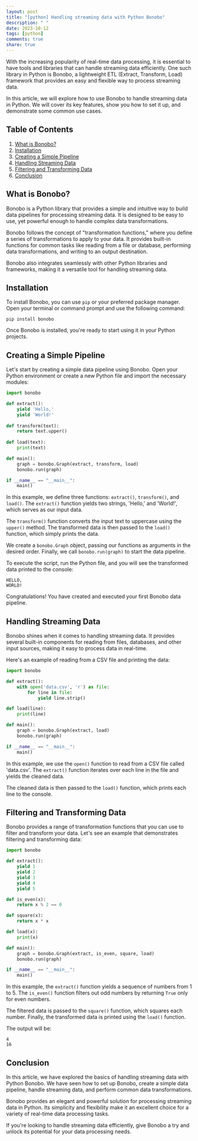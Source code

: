 ```yaml
---
layout: post
title: "[python] Handling streaming data with Python Bonobo"
description: " "
date: 2023-10-12
tags: [python]
comments: true
share: true
---
```


With the increasing popularity of real-time data processing, it is essential to have tools and libraries that can handle streaming data efficiently. One such library in Python is Bonobo, a lightweight ETL (Extract, Transform, Load) framework that provides an easy and flexible way to process streaming data.

In this article, we will explore how to use Bonobo to handle streaming data in Python. We will cover its key features, show you how to set it up, and demonstrate some common use cases.

## Table of Contents
1. [What is Bonobo?](#what-is-bonobo)
2. [Installation](#installation)
3. [Creating a Simple Pipeline](#creating-a-simple-pipeline)
4. [Handling Streaming Data](#handling-streaming-data)
5. [Filtering and Transforming Data](#filtering-and-transforming-data)
6. [Conclusion](#conclusion)

## What is Bonobo?

Bonobo is a Python library that provides a simple and intuitive way to build data pipelines for processing streaming data. It is designed to be easy to use, yet powerful enough to handle complex data transformations.

Bonobo follows the concept of "transformation functions," where you define a series of transformations to apply to your data. It provides built-in functions for common tasks like reading from a file or database, performing data transformations, and writing to an output destination.

Bonobo also integrates seamlessly with other Python libraries and frameworks, making it a versatile tool for handling streaming data.

## Installation

To install Bonobo, you can use `pip` or your preferred package manager. Open your terminal or command prompt and use the following command:

```shell
pip install bonobo
```

Once Bonobo is installed, you're ready to start using it in your Python projects.

## Creating a Simple Pipeline

Let's start by creating a simple data pipeline using Bonobo. Open your Python environment or create a new Python file and import the necessary modules:

```python
import bonobo

def extract():
    yield 'Hello,'
    yield 'World!'
    
def transform(text):
    return text.upper()
    
def load(text):
    print(text)

def main():
    graph = bonobo.Graph(extract, transform, load)
    bonobo.run(graph)

if __name__ == "__main__":
    main()
```

In this example, we define three functions: `extract()`, `transform()`, and `load()`. The `extract()` function yields two strings, 'Hello,' and 'World!', which serves as our input data.

The `transform()` function converts the input text to uppercase using the `upper()` method. The transformed data is then passed to the `load()` function, which simply prints the data.

We create a `bonobo.Graph` object, passing our functions as arguments in the desired order. Finally, we call `bonobo.run(graph)` to start the data pipeline.

To execute the script, run the Python file, and you will see the transformed data printed to the console:

```shell
HELLO,
WORLD!
```

Congratulations! You have created and executed your first Bonobo data pipeline.

## Handling Streaming Data

Bonobo shines when it comes to handling streaming data. It provides several built-in components for reading from files, databases, and other input sources, making it easy to process data in real-time.

Here's an example of reading from a CSV file and printing the data:

```python
import bonobo

def extract():
    with open('data.csv', 'r') as file:
        for line in file:
            yield line.strip()

def load(line):
    print(line)

def main():
    graph = bonobo.Graph(extract, load)
    bonobo.run(graph)

if __name__ == "__main__":
    main()
```

In this example, we use the `open()` function to read from a CSV file called 'data.csv'. The `extract()` function iterates over each line in the file and yields the cleaned data.

The cleaned data is then passed to the `load()` function, which prints each line to the console.

## Filtering and Transforming Data

Bonobo provides a range of transformation functions that you can use to filter and transform your data. Let's see an example that demonstrates filtering and transforming data:

```python
import bonobo

def extract():
    yield 1
    yield 2
    yield 3
    yield 4
    yield 5

def is_even(x):
    return x % 2 == 0

def square(x):
    return x * x

def load(x):
    print(x)

def main():
    graph = bonobo.Graph(extract, is_even, square, load)
    bonobo.run(graph)

if __name__ == "__main__":
    main()
```

In this example, the `extract()` function yields a sequence of numbers from 1 to 5. The `is_even()` function filters out odd numbers by returning `True` only for even numbers.

The filtered data is passed to the `square()` function, which squares each number. Finally, the transformed data is printed using the `load()` function.

The output will be:

```shell
4
16
```

## Conclusion

In this article, we have explored the basics of handling streaming data with Python Bonobo. We have seen how to set up Bonobo, create a simple data pipeline, handle streaming data, and perform common data transformations.

Bonobo provides an elegant and powerful solution for processing streaming data in Python. Its simplicity and flexibility make it an excellent choice for a variety of real-time data processing tasks.

If you're looking to handle streaming data efficiently, give Bonobo a try and unlock its potential for your data processing needs.